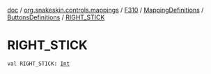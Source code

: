 [doc](../../../../index.md) / [org.snakeskin.controls.mappings](../../../index.md) / [F310](../../index.md) / [MappingDefinitions](../index.md) / [ButtonsDefinitions](index.md) / [RIGHT_STICK](./-r-i-g-h-t_-s-t-i-c-k.md)

# RIGHT_STICK

`val RIGHT_STICK: `[`Int`](https://kotlinlang.org/api/latest/jvm/stdlib/kotlin/-int/index.html)
